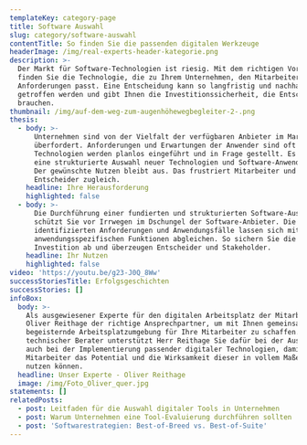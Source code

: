 ```yaml
---
templateKey: category-page
title: Software Auswahl
slug: category/software-auswahl
contentTitle: So finden Sie die passenden digitalen Werkzeuge
headerImage: /img/real-experts-header-kategorie.png
description: >-
  Der Markt für Software-Technologien ist riesig. Mit dem richtigen Vorgehen
  finden Sie die Technologie, die zu Ihrem Unternehmen, den Mitarbeitern und den
  Anforderungen passt. Eine Entscheidung kann so langfristig und nachhaltig
  getroffen werden und gibt Ihnen die Investitionssicherheit, die Entscheider
  brauchen. 
thumbnail: /img/auf-dem-weg-zum-augenhöhewegbegleiter-2-.png
thesis:
  - body: >-
      Unternehmen sind von der Vielfalt der verfügbaren Anbieter im Markt
      überfordert. Anforderungen und Erwartungen der Anwender sind oft unklar,
      Technologien werden planlos eingeführt und in Frage gestellt. Es fehlt
      eine strukturierte Auswahl neuer Technologien und Software-Anwendungen.
      Der gewünschte Nutzen bleibt aus. Das frustriert Mitarbeiter und
      Entscheider zugleich. 
    headline: Ihre Herausforderung
    highlighted: false
  - body: >-
      Die Durchführung einer fundierten und strukturierten Software-Auswahl
      schützt Sie vor Irrwegen im Dschungel der Software-Anbieter. Die
      identifizierten Anforderungen und Anwendungsfälle lassen sich mit den
      anwendungsspezifischen Funktionen abgleichen. So sichern Sie die
      Investition ab und überzeugen Entscheider und Stakeholder. 
    headline: Ihr Nutzen
    highlighted: false
video: 'https://youtu.be/g23-J0Q_8Ww'
successStoriesTitle: Erfolgsgeschichten
successStories: []
infoBox:
  body: >-
    Als ausgewiesener Experte für den digitalen Arbeitsplatz der Mitarbeiter ist
    Oliver Reithage der richtige Ansprechpartner, um mit Ihnen gemeinsam eine
    begeisternde Arbeitsplatzumgebung für Ihre Mitarbeiter zu schaffen. Als
    technischer Berater unterstützt Herr Reithage Sie dafür bei der Auswahl als
    auch bei der Implementierung passender digitaler Technologien, damit Ihre
    Mitarbeiter das Potential und die Wirksamkeit dieser in vollem Maße für sich
    nutzen können.
  headline: Unser Experte - Oliver Reithage
  image: /img/Foto_Oliver_quer.jpg
statements: []
relatedPosts:
  - post: Leitfaden für die Auswahl digitaler Tools in Unternehmen
  - post: Warum Unternehmen eine Tool-Evaluierung durchführen sollten
  - post: 'Softwarestrategien: Best-of-Breed vs. Best-of-Suite'
---
```


